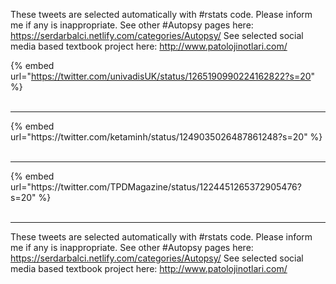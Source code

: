 

These tweets are selected automatically with #rstats code. Please inform me if any is inappropriate.
See other #Autopsy pages here: https://serdarbalci.netlify.com/categories/Autopsy/ 
See selected social media based textbook project here: http://www.patolojinotlari.com/

{% embed url="https://twitter.com/univadisUK/status/1265190990224162822?s=20" %}<br>
<br>
<hr>
{% embed url="https://twitter.com/ketaminh/status/1249035026487861248?s=20" %}<br>
<br>
<hr>
{% embed url="https://twitter.com/TPDMagazine/status/1224451265372905476?s=20" %}<br>
<br>
<hr>


These tweets are selected automatically with #rstats code. Please inform me if any is inappropriate.
See other #Autopsy pages here: https://serdarbalci.netlify.com/categories/Autopsy/ 
See selected social media based textbook project here: http://www.patolojinotlari.com/
